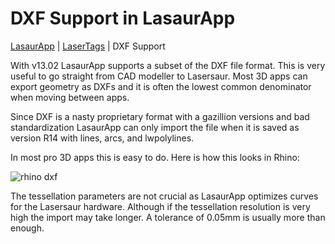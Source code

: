 DXF Support in LasaurApp
========================

[LasaurApp](lasaurapp) | [LaserTags](lasertags) | DXF Support

With v13.02 LasaurApp supports a subset of the DXF file format. This is very useful to go straight from CAD modeller to Lasersaur. Most 3D apps can export geometry as DXFs and it is often the lowest common denominator when moving between apps.

Since DXF is a nasty proprietary format with a gazillion versions and bad standardization LasaurApp can only import the file when it is saved as version R14 with lines, arcs, and lwpolylines. 

In most pro 3D apps this is easy to do. Here is how this looks in Rhino:

![rhino dxf](http://farm8.staticflickr.com/7199/6960279403_0caea51a58_z.jpg)

The tessellation parameters are not crucial as LasaurApp optimizes curves for the Lasersaur hardware. Although if the tessellation resolution is very high the import may take longer. A tolerance of 0.05mm is usually more than enough.
